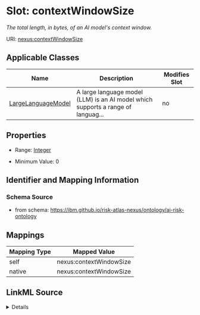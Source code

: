 

# Slot: contextWindowSize


_The total length, in bytes, of an AI model's context window._





URI: [nexus:contextWindowSize](https://ibm.github.io/risk-atlas-nexus/ontology/contextWindowSize)



<!-- no inheritance hierarchy -->





## Applicable Classes

| Name | Description | Modifies Slot |
| --- | --- | --- |
| [LargeLanguageModel](LargeLanguageModel.md) | A large language model (LLM) is an AI model which supports a range of languag... |  no  |







## Properties

* Range: [Integer](Integer.md)

* Minimum Value: 0





## Identifier and Mapping Information







### Schema Source


* from schema: https://ibm.github.io/risk-atlas-nexus/ontology/ai-risk-ontology




## Mappings

| Mapping Type | Mapped Value |
| ---  | ---  |
| self | nexus:contextWindowSize |
| native | nexus:contextWindowSize |




## LinkML Source

<details>
```yaml
name: contextWindowSize
description: The total length, in bytes, of an AI model's context window.
from_schema: https://ibm.github.io/risk-atlas-nexus/ontology/ai-risk-ontology
rank: 1000
alias: contextWindowSize
domain_of:
- LargeLanguageModel
range: integer
minimum_value: 0

```
</details>
